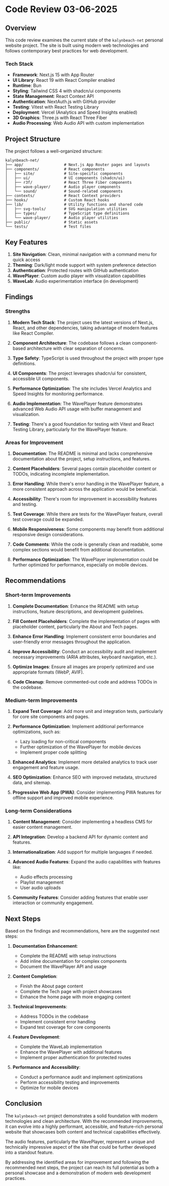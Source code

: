 # Code Review 03-06-2025

## Overview

This code review examines the current state of the `kalynbeach-net` personal website project. The site is built using modern web technologies and follows contemporary best practices for web development.

### Tech Stack

- **Framework**: Next.js 15 with App Router
- **UI Library**: React 19 with React Compiler enabled
- **Runtime**: Bun
- **Styling**: Tailwind CSS 4 with shadcn/ui components
- **State Management**: React Context API
- **Authentication**: NextAuth.js with GitHub provider
- **Testing**: Vitest with React Testing Library
- **Deployment**: Vercel (Analytics and Speed Insights enabled)
- **3D Graphics**: Three.js with React Three Fiber
- **Audio Processing**: Web Audio API with custom implementation

## Project Structure

The project follows a well-organized structure:

```
kalynbeach-net/
├── app/                  # Next.js App Router pages and layouts
├── components/           # React components
│   ├── site/             # Site-specific components
│   ├── ui/               # UI components (shadcn/ui)
│   ├── r3f/              # React Three Fiber components
│   ├── wave-player/      # Audio player components
│   └── sound/            # Sound-related components
├── contexts/             # React Context providers
├── hooks/                # Custom React hooks
├── lib/                  # Utility functions and shared code
│   ├── svg-tools/        # SVG manipulation utilities
│   ├── types/            # TypeScript type definitions
│   └── wave-player/      # Audio player utilities
├── public/               # Static assets
└── tests/                # Test files
```

## Key Features

1. **Site Navigation**: Clean, minimal navigation with a command menu for quick access
2. **Theming**: Dark/light mode support with system preference detection
3. **Authentication**: Protected routes with GitHub authentication
4. **WavePlayer**: Custom audio player with visualization capabilities
5. **WaveLab**: Audio experimentation interface (in development)

## Findings

### Strengths

1. **Modern Tech Stack**: The project uses the latest versions of Next.js, React, and other dependencies, taking advantage of modern features like React Compiler.

2. **Component Architecture**: The codebase follows a clean component-based architecture with clear separation of concerns.

3. **Type Safety**: TypeScript is used throughout the project with proper type definitions.

4. **UI Components**: The project leverages shadcn/ui for consistent, accessible UI components.

5. **Performance Optimization**: The site includes Vercel Analytics and Speed Insights for monitoring performance.

6. **Audio Implementation**: The WavePlayer feature demonstrates advanced Web Audio API usage with buffer management and visualization.

7. **Testing**: There's a good foundation for testing with Vitest and React Testing Library, particularly for the WavePlayer feature.

### Areas for Improvement

1. **Documentation**: The README is minimal and lacks comprehensive documentation about the project, setup instructions, and features.

2. **Content Placeholders**: Several pages contain placeholder content or TODOs, indicating incomplete implementation.

3. **Error Handling**: While there's error handling in the WavePlayer feature, a more consistent approach across the application would be beneficial.

4. **Accessibility**: There's room for improvement in accessibility features and testing.

5. **Test Coverage**: While there are tests for the WavePlayer feature, overall test coverage could be expanded.

6. **Mobile Responsiveness**: Some components may benefit from additional responsive design considerations.

7. **Code Comments**: While the code is generally clean and readable, some complex sections would benefit from additional documentation.

8. **Performance Optimization**: The WavePlayer implementation could be further optimized for performance, especially on mobile devices.

## Recommendations

### Short-term Improvements

1. **Complete Documentation**: Enhance the README with setup instructions, feature descriptions, and development guidelines.

2. **Fill Content Placeholders**: Complete the implementation of pages with placeholder content, particularly the About and Tech pages.

3. **Enhance Error Handling**: Implement consistent error boundaries and user-friendly error messages throughout the application.

4. **Improve Accessibility**: Conduct an accessibility audit and implement necessary improvements (ARIA attributes, keyboard navigation, etc.).

5. **Optimize Images**: Ensure all images are properly optimized and use appropriate formats (WebP, AVIF).

6. **Code Cleanup**: Remove commented-out code and address TODOs in the codebase.

### Medium-term Improvements

1. **Expand Test Coverage**: Add more unit and integration tests, particularly for core site components and pages.

2. **Performance Optimization**: Implement additional performance optimizations, such as:
   - Lazy loading for non-critical components
   - Further optimization of the WavePlayer for mobile devices
   - Implement proper code splitting

3. **Enhanced Analytics**: Implement more detailed analytics to track user engagement and feature usage.

4. **SEO Optimization**: Enhance SEO with improved metadata, structured data, and sitemap.

5. **Progressive Web App (PWA)**: Consider implementing PWA features for offline support and improved mobile experience.

### Long-term Considerations

1. **Content Management**: Consider implementing a headless CMS for easier content management.

2. **API Integration**: Develop a backend API for dynamic content and features.

3. **Internationalization**: Add support for multiple languages if needed.

4. **Advanced Audio Features**: Expand the audio capabilities with features like:
   - Audio effects processing
   - Playlist management
   - User audio uploads

5. **Community Features**: Consider adding features that enable user interaction or community engagement.

## Next Steps

Based on the findings and recommendations, here are the suggested next steps:

1. **Documentation Enhancement**:
   - Complete the README with setup instructions
   - Add inline documentation for complex components
   - Document the WavePlayer API and usage

2. **Content Completion**:
   - Finish the About page content
   - Complete the Tech page with project showcases
   - Enhance the home page with more engaging content

3. **Technical Improvements**:
   - Address TODOs in the codebase
   - Implement consistent error handling
   - Expand test coverage for core components

4. **Feature Development**:
   - Complete the WaveLab implementation
   - Enhance the WavePlayer with additional features
   - Implement proper authentication for protected routes

5. **Performance and Accessibility**:
   - Conduct a performance audit and implement optimizations
   - Perform accessibility testing and improvements
   - Optimize for mobile devices

## Conclusion

The `kalynbeach-net` project demonstrates a solid foundation with modern technologies and clean architecture. With the recommended improvements, it can evolve into a highly performant, accessible, and feature-rich personal website that showcases both content and technical capabilities effectively.

The audio features, particularly the WavePlayer, represent a unique and technically impressive aspect of the site that could be further developed into a standout feature.

By addressing the identified areas for improvement and following the recommended next steps, the project can reach its full potential as both a personal showcase and a demonstration of modern web development practices.
